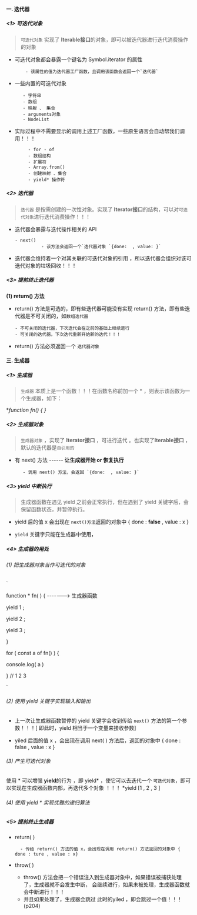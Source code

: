 #### 一. 迭代器

##### <1> 可迭代对象

> `可迭代对象` 实现了 **Iterable接口**的对象，即可以被迭代器进行迭代消费操作的对象

- 可迭代对象都会暴露一个键名为 Symbol.iterator 的属性

          - 该属性的值为迭代器工厂函数，且调用该函数会返回一个`迭代器`

-  一些内置的可迭代对象

          - 字符串
          - 数组
          - 映射 、 集合
          - arguments对象
          - NodeList 

- 实际过程中不需要显示的调用上述工厂函数，一些原生语言会自动帮我们调用！！！

           - for - of
           - 数组结构
           - 扩展符
           - Array.from()
           - 创建映射 、集合
           - yield* 操作符

##### <2> 迭代器

> `迭代器` 是按需创建的一次性对象。实现了 **Iterator接口**的结构，可以对`可迭代对象`进行迭代消费操作！！！

- 迭代器会暴露与迭代操作相关的 API

      - next()
                - 该方法会返回一个`迭代器对象 `{done:  , value: }`

- 迭代器会维持着一个对其关联的可迭代对象的引用 ，所以迭代器会组织对该可迭代对象的垃圾回收！！！

##### <3> 提前终止迭代器

**(1) return() 方法**

- return() 方法是可选的，即有些迭代器可能没有实现 return() 方法，即有些迭代器是不可关闭的，如`数组迭代器`
  
      - 不可关闭的迭代器，下次迭代会在之前的基础上继续进行
      - 可关闭的迭代器，下次迭代重新开始新的迭代！！！

- return() 方法必须返回一个 `迭代器对象`



#### 三. 生成器

##### <1> 生成器

> `生成器` 本质上是一个函数！！！在函数名称前加一个 * ，则表示该函数为一个生成器，如下：

**function  *fn() { }**

##### <2> 生成器对象

> `生成器对象` ，实现了 **Iterator接口** ，可进行迭代 。也实现了**Iterable接口** ，默认的迭代器是`自引用的`



- 有 next() 方法  ------ **让生成器开始 or 恢复执行**

         - 调用 next() 方法，会返回 `{done:  , value: }`

##### <3> yield 中断执行

> 生成器函数在遇见 yield 之前会正常执行，但在遇到了 yield 关键字后，会保留函数状态，并暂停执行。

- yield 后的值 x 会出现在 `next()方法`返回的对象中 { done : **false**  ,  value : x }

- `yield` 关键字只能在生成器中使用，



##### <4> 生成器的用处

###### (1) 把生成器对象当作可迭代的对象

`

function  * fn( ) {           -------> 生成器函数

yield  1 ;

yield  2 ;

yield  3 ;

}  

for ( const  a  of   fn() ) {

console.log( a )

}   // 1   2   3

`

###### (2) 使用 yield 关键字实现输入和输出

- 上一次让生成器函数暂停的 yield 关键字会收到传给 `next()` 方法的第一个参数！！！[ 即此时，yield 相当于一个变量来接收参数]

- yiled 后面的值 x ，会出现在调用 next( ) 方法后，返回的对象中 { done : false , value : x }

###### (3) 产生可迭代对象

使用 * 可以增强 **yield**的行为 ，即  yield* ，使它可以去迭代一个 `可迭代对象`，即可以实现在生成器函数内部，再迭代多个对象 ！！！ *yield [1 , 2 , 3 ]

###### (4) 使用 yield * 实现优雅的递归算法

##### <5> 提前终止生成器

- return( )

        - 传给 return() 方法的值 x，会出现在调用 return() 方法返回的对象中 { done : ture , value : x}

- throw( )

     - throw() 方法会把一个错误注入到生成器对象中，如果错误被捕获处理了，生成器就不会发生中断，
     会继续进行，如果未被处理，生成器函数就会中断进行！！！
     - 并且如果处理了，生成器会跳过 此时的yiled ，即会跳过一个值！！！(p204)


